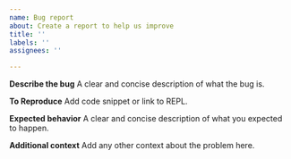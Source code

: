 ```yaml
---
name: Bug report
about: Create a report to help us improve
title: ''
labels: ''
assignees: ''

---
```


**Describe the bug**
A clear and concise description of what the bug is.

**To Reproduce**
Add code snippet or link to REPL.

**Expected behavior**
A clear and concise description of what you expected to happen.

**Additional context**
Add any other context about the problem here.
